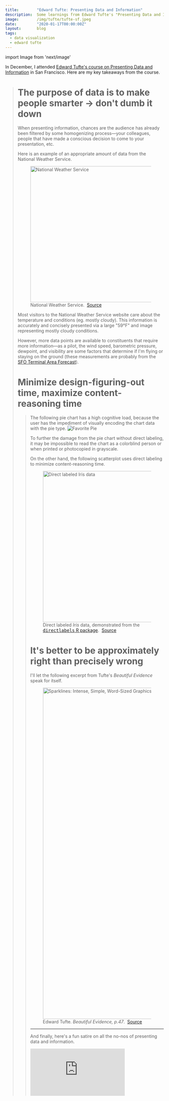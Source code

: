 ```yaml
---
title:        "Edward Tufte: Presenting Data and Information"
description:  Some learnings from Edward Tufte's "Presenting Data and Information" course
image:        /img/tufte/tufte-sf.jpeg
date:         "2020-01-17T00:00:00Z"
layout:       blog
tags:
  - data visualization
  - edward tufte
---
```


import Image from 'next/image'

In December, I attended [Edward Tufte's course on Presenting Data and Information](https://www.edwardtufte.com/tufte/courses) in San Francisco. Here are my key takeaways from the course.

<Blockquote
  quote="Hold an open mind, but not an open head."
  name="Edward Tufte" />

# The purpose of data is to make people smarter &rarr; don't dumb it down
When presenting information, chances are the audience has already been filtered by some homogenizing process&mdash;your colleagues, people that have made a conscious decision to come to your presentation, etc.

Here is an example of an appropriate amount of data from the National Weather Service.
<figure>
  <Image
    src="/img/tufte/weather.png"
    alt="National Weather Service"
    title="National Weather Service"
    width="1046"
    height="432" />
  <figcaption>
    National Weather Service.&nbsp;
    <a href="https://forecast.weather.gov/MapClick.php?lat=37.796&lon=-122.4206">Source</a>
  </figcaption>
</figure>

Most visitors to the National Weather Service website care about the temperature and conditions (eg. mostly cloudy). This information is accurately and concisely presented via a large "59&deg;F" and image representing mostly cloudy conditions.

However, more data points are available to constituents that require more information&mdash;as a pilot, the wind speed, barometric pressure, dewpoint, and visibility are some factors that determine if I'm flying or staying on the ground (these measurements are probably from the [SFO Terminal Area Forecast](https://aviationweather.gov/taf/board?ids=KSFO&format=expanded)).


# Minimize design-figuring-out time, maximize content-reasoning time
<Blockquote
  quote="Diagrammatic pictures allow more focused, tighter commentary on pictures, compared to text or captions outside the picture frame."
  name="Edward Tufte"
  citationLink="https://www.edwardtufte.com/bboard/q-and-a-fetch-msg?msg_id=0001V7" />

The following pie chart has a high cognitive load, because the user has the impediment of visually encoding the chart data with the pie type.
![Favorite Pie](/img/tufte/pies.png "Favorite Pie")

To further the damage from the pie chart without direct labeling, it may be impossible to read the chart as a colorblind person or when printed or photocopied in grayscale.

On the other hand, the following scatterplot uses direct labeling to minimize content-reasoning time.
<figure>
  <Image
    src="/img/tufte/iris-scatter.png"
    alt="Direct labeled Iris data"
    title="Direct labeled Iris data"
    width="480"
    height="480" />
  <figcaption>
    Direct labeled <i>Iris</i> data, demonstrated from the <a href="http://directlabels.r-forge.r-project.org/"><tt>directlabels</tt> R package</a>.&nbsp;
    <a href="http://directlabels.r-forge.r-project.org/">Source</a>
  </figcaption>
</figure>


# It's better to be approximately right than precisely wrong
I'll let the following excerpt from Tufte's <i>Beautiful Evidence</i> speak for itself.
<figure>
  <Image
    src="/img/tufte/sparklines.jpg"
    alt="Sparklines: Intense, Simple, Word-Sized Graphics"
    title="Sparklines: Intense, Simple, Word-Sized Graphics"
    width="850"
    height="1052" />
  <figcaption>
    Edward Tufte. <i>Beautiful Evidence, p.47</i>.&nbsp;
    <a href="https://www.edwardtufte.com/bboard/q-and-a-fetch-msg?msg_id=0001OR">Source</a>
  </figcaption>
</figure>

---
And finally, here's a fun satire on all the no-nos of presenting data and information.
<div className="video-container">
  <iframe src="https://www.youtube-nocookie.com/embed/fP-7rhb-qMg" frameBorder="0" allow="accelerometer; autoplay; encrypted-media; gyroscope; picture-in-picture" allowFullScreen></iframe>
</div>

